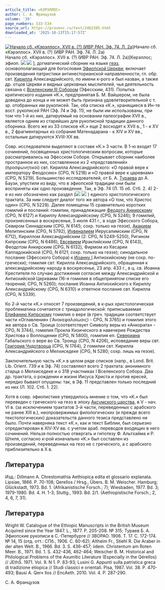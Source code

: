 ```yaml
---
article_title: «КЭРЭЛЛОС»
author: С. А. Французов
volume: '39'
page_numbers: 533-534
source_url: https://pravenc.ru/text/2462385.html
downloaded_at: '2025-10-13T15:17:57Z'
---
```


[![Начало сб. «Кэрэллос». XVII в. (?) (ИВР РАН. Эф. 74. Л. 2а)](https://pravenc.ru/data/2019/08/18/1236505287/i200.jpg "Кликните для увеличения картинки")](https://pravenc.ru/data/2019/08/18/1236505287/i400.jpg)Начало сб. «Кэрэллос». XVII в. (?) (ИВР РАН. Эф. 74. Л. 2а)  
Начало сб. «Кэрэллос». XVII в. (?) (ИВР РАН. Эф. 74. Л. 2а)[Керэллос; эфиоп. ![](<https://pravenc.ru/char/26110/xc8xddRxc1xf8U /image.png>) ![](<https://pravenc.ru/char/26110/ xb5/image.png>) ], догматический сборник на языке [геэз](https://pravenc.ru/text/геэз.html), основополагающий для богословия [Эфиопской Церкви](<https://pravenc.ru/text/Эфиопская Церковь.html>); включает произведения патристики антинесторианской направленности, гл. обр. свт. [Кирилла](https://pravenc.ru/text/Кирилл.html) Александрийского, по имени к-рого и был назван, а также др. отцов Церкви и видных церковных мыслителей, чья деятельность связана с [Вселенским III Собором](<https://pravenc.ru/text/Вселенским III Собором.html>) (Эфесским, 431). Попытка критического издания «К.», предпринятая Б. М. Вайшером, не была доведена до конца и не может быть признана удовлетворительной с т. зр. отобранных им рукописей. Так, оба списка «К.», хранящиеся в Ин-те вост. рукописей РАН (Эф. 74 и Эф. 11), не были им использованы, при том что 1-й из них, датируемый на основании палеографии XVII в., является одним из старейших для рукописной традиции данного сборника. Всего же из 33 списков «К.» еще 2 восходят к XVII в., 1 - к XV в., 2 фрагментарных из собрания Матенадарана - к XIV и XV вв., остальные датируются XVIII-XX вв.

Совр. исследователи выделяют в составе «К.» 3 части. В 1-ю входят 17 сочинений, посвященных христологическим вопросам, которые рассматривались на Эфесском Соборе. Открывает сборник наиболее пространное из них, составленное из 2 «представлений» (προσφωνητικοί) свт. Кирилла Александрийского: «О правой вере к императору Феодосию» (CPG, N 5218) и «О правой вере к царевнам» (CPG, N 5219). Большинство исследователей, от Б. А. [Тураева](https://pravenc.ru/text/Тураева.html) до А. Баузи, упустили из виду, что в эфиопской традиции они были восприняты как одно произведение. Так, в Эф. 74 (Л. 15 об. Стб. 2. 4) 2-е из них обозначено как раздел (![](<https://pravenc.ru/char/26110/Ix83Px3b /image.png>) ![](<https://pravenc.ru/char/26110/ xb5/image.png>) ) единого христологического трактата. За ним следует диалог того же автора «О том, что Христос один» (CPG, N 5228). Далее помещены 15 сравнительно коротких гомилий и посланий: гомилии, принадлежащие [Феодоту Анкирскому](<https://pravenc.ru/text/Феодоту Анкирскому.html>) (CPG, N 6127) и Кириллу Александрийскому (CPG, N 5246); 9 гомилий, произнесенных в воскресенье, 5 июля 431 г., в ходе Эфесского Собора, Севиром Синнадским (CPG, N 6145; сохр. только на геэзе), [Акакием](https://pravenc.ru/text/Акакием.html) Мелитинским (CPG, N 5792), [Иувеналием](https://pravenc.ru/text/Иувеналием.html) Иерусалимским (CPG, N 6712), Кириллом Александрийским (2: CPG, N 5249-5250), Ригином Кипрским (CPG, N 6486), [Евсевием](https://pravenc.ru/text/Евсевий.html) Ираклийским (CPG, N 6143), Феодотом Анкирским (CPG, N 6132), Фирмом из Кесарии Каппадокийской (CPG, N 6121; сохр. только на геэзе); синодальное послание (Эфесского Cобора) к [Иоанну I](<https://pravenc.ru/text/Иоанну I.html>) Антиохийскому (не сохр. по-гречески); гомилия свт. Кирилла Александрийского, обращенная к александрийскому народу в воскресенье, 23 апр. 433 г., в ц. св. Иоанна Крестителя по случаю достижения согласия между Александрийской и Антиохийской Церквами (16-я гомилия в общепринятом списке его творений; CPG, N 5260); послание Иоанна Антиохийского к Кириллу Александрийскому (CPG, N 6310) и ответное послание свт. Кирилла (CPG, N 5339).

Ко 2-й части «К.» относят 7 произведений, в к-рых христологическая проблематика сочетается с триадологической: приписываемая [Епифанию Кипрскому](<https://pravenc.ru/text/Епифаний Кипрский.html>) гомилия о вере (в греч. традиции соответствует части «Оглавления» (᾿Ανακεφαλαίωσις) - CPG, N 3765) и гомилия этого же автора о Св. Троице (соответствует Символу веры из «Анкората» - CPG, N 3744), гомилия Прокла Кизического в навечерие Рождества Христова о Воплощении (CPG, N 5800), гомилия еп. [Севериана](https://pravenc.ru/text/Севериан.html) Габальского о вере во Св. Троицу (CPG, N 4206), исповедание веры свт. [Григория Чудотворца](<https://pravenc.ru/text/Григория Чудотворца.html>) (CPG, N 1764), 2 гомилии свт. Кирилла Александрийского о Мелхиседеке (CPG, N 5280; сохр. лишь на геэзе).

Заключительную часть «К.» в целом ряде списков (напр., в Lond. Brit. Lib. Orient. 739 и в Эф. 74) составляют всего 2 трактата: анонимного старца о Мелхиседеке и о 318 участниках I Вселенского Собора. Два др. трактата, о рождении и жизни Иисуса Христа и против ересей, нередко бывают опущены: так, в Эф. 11 представлен только последний из них (Л. 102. Стб. 1. 22).

Хотя в совр. эфиопистике утвердилось мнение о том, что «К.» был переведен с греческого на геэз в эпоху [Аксумского царства](<https://pravenc.ru/text/Аксумское царство.html>), в V - нач. VI в. (за исключением трактатов 3-й части, переведенных с арабского не ранее XIII в.), неопровержимых филологических (и прежде всего текстологических) доказательств данного тезиса представлено не было. Почти наверняка текст «К.», как и текст Библии, был серьезно отредактирован в XIV-XV вв. с учетом араб. переводов входящих в него сочинений. Нельзя полностью отвергать и гипотезу Ф. Альтхайма и Р. Штиля, согласно к-рой изначально «К.» был составлен из произведений, переведенных на геэз не с греческого, а с арабского приблизительно в X в.

## Литература

Изд.: Dillmann A. Chrestomathia Aethiopica edita et glossario explanata. Lipsiae, 1866. P. 70-108; Qerellos / Hrsg., Übers. B. M. Weischer. Hamburg; Glückstadt, 1973. Bd. 1. (Afrikanistische Forsch.; 7); Wiesbaden, 1977. Bd. 3; 1979-1980. Bd. 4. H. 1-3; Stuttg., 1993. Bd. 2/1. (Aethiopistische Forsch.; 2, 4, 6, 7, 31).

## Литература

Wright W. Catalogue of the Ethiopic Manuscripts in the British Museum Acquired since the Year 1847. L., 1877. P. 205-208. № 315; Тураев Б. А. Эфиопские рукописи в С.-Петербурге // ЗВОРАО. 1906. Т. 17. С. 172-174. № 14, 15 (отд. отт.: СПб., 1906. С. 60-62); Altheim Fr., Stiehl R. Die Araber in der alten Welt. B., 1966. Bd. 3. S. 436-457; iidem. Christentum am Roten Meer. B., 1971. Bd. 1. S. 432-436, 462-464; Weischer B. M. Historical and Philological Problems of the Axumitic Literature (Especially in the Qérellos) // JEthS. 1971. Vol. 9. N 1. P. 83-93; Lusini G. Appunti sulla patristica greca di tradizione etiopica // Studi classici e orientali. Pisa, 1987. Vol. 38. P. 470-493; Bausi A. Qer«
llos // EncAeth. 2010. Vol. 4. P. 287-290.

С. А. Французов
